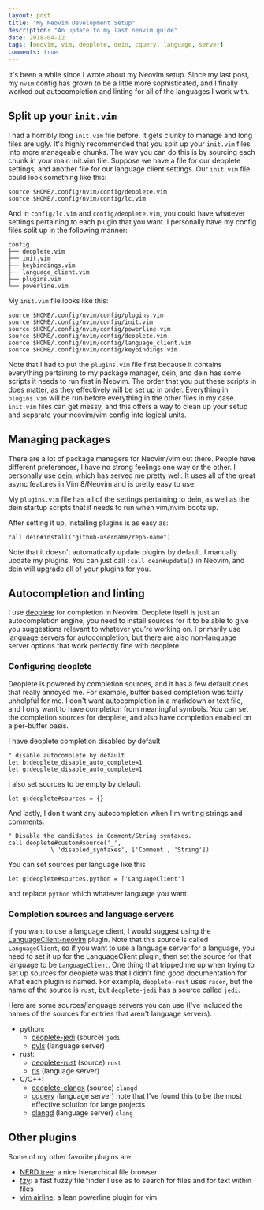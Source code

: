 ```yaml
---
layout: post
title: "My Neovim Development Setup"
description: "An update to my last neovim guide"
date: 2018-04-12
tags: [neovim, vim, deoplete, dein, cquery, language, server]
comments: true
---
```


It's been a while since I wrote about my Neovim setup. Since my last post, my
`nvim` config has grown to be a little more sophisticated, and I finally
worked out autocompletion and linting for all of the languages I work with.

## Split up your `init.vim`

I had a horribly long `init.vim` file before. It gets clunky to manage and
long files are ugly. It's highly recommended that you split up your `init.vim`
files into more manageable chunks. The way you can do this is by sourcing
each chunk in your main init.vim file. Suppose we have a file for our deoplete
settings, and another file for our language client settings. Our `init.vim`
file could look something like this:

```vim
source $HOME/.config/nvim/config/deoplete.vim
source $HOME/.config/nvim/config/lc.vim
```

And in `config/lc.vim` and `config/deoplete.vim`, you could have whatever
settings pertaining to each plugin that you want. I personally have my config
files split up in the following manner:

```
config
├── deoplete.vim
├── init.vim
├── keybindings.vim
├── language_client.vim
├── plugins.vim
└── powerline.vim
```

My `init.vim` file looks like this:

```vim
source $HOME/.config/nvim/config/plugins.vim
source $HOME/.config/nvim/config/init.vim
source $HOME/.config/nvim/config/powerline.vim
source $HOME/.config/nvim/config/deoplete.vim
source $HOME/.config/nvim/config/language_client.vim
source $HOME/.config/nvim/config/keybindings.vim
```

Note that I had to put the `plugins.vim` file first because it contains
everything pertaining to my package manager, dein, and dein has some
scripts it needs to run first in Neovim. The order that you put these
scripts in does matter, as they effectively will be set up in order.
Everything in `plugins.vim` will be run before everything in the other
files in my case. `init.vim` files can get messy, and this offers a
way to clean up your setup and separate your neovim/vim config into
logical units.

## Managing packages

There are a lot of package managers for Neovim/vim out there. People
have different preferences, I have no strong feelings one way or the
other. I personally use [dein](https://github.com/Shougo/dein.vim), which has served me pretty well. It uses
all of the great async features in Vim 8/Neovim and is pretty easy to
use.

My `plugins.vim` file has all of the settings pertaining to dein, as
well as the dein startup scripts that it needs to run when vim/nvim
boots up.

After setting it up, installing plugins is as easy as:

```vim
call dein#install("github-username/repo-name")
```

Note that it doesn't automatically update plugins by default. I manually
update my plugins. You can just call `:call dein#update()` in Neovim, and
dein will upgrade all of your plugins for you.

## Autocompletion and linting

I use [deoplete](https://github.com/Shougo/deoplete.nvim)
for completion in Neovim. Deoplete itself is just an autocompletion engine,
you need to install sources for it to be able to give you suggestions relevant
to whatever you're working on. I primarily use language servers for autocompletion,
but there are also non-language server options that work perfectly fine with
deoplete.

### Configuring deoplete

Deoplete is powered by completion sources, and it has a few default ones that
really annoyed me. For example, buffer based completion was fairly unhelpful
for me. I don't want autocompletion in a markdown or text file, and I only
want to have completion from meaningful symbols. You can set the completion
sources for deoplete, and also have completion enabled on a per-buffer
basis.

I have deoplete completion disabled by default

```vim
" disable autocomplete by default
let b:deoplete_disable_auto_complete=1
let g:deoplete_disable_auto_complete=1
```

I also set sources to be empty by default

```vim
let g:deoplete#sources = {}
```

And lastly, I don't want any autocompletion when I'm writing strings and
comments.

```vim
" Disable the candidates in Comment/String syntaxes.
call deoplete#custom#source('_',
            \ 'disabled_syntaxes', ['Comment', 'String'])
```

You can set sources per language like this

```vim
let g:deoplete#sources.python = ['LanguageClient']
```

and replace `python` which whatever language you want.

### Completion sources and language servers

If you want to use a language client, I would suggest using the
[LanguageClient-neovim](https://github.com/autozimu/LanguageClient-neovim)
plugin. Note that this source is called `LanguageClient`, so if you
want to use a language server for a language, you need to set it up
for the LanguageClient plugin, then set the source for that language
to be `LanguageClient`. One thing that tripped me up when trying to
set up sources for deoplete was that I didn't find good documentation
for what each plugin is named. For example, `deoplete-rust` uses `racer`,
but the name of the source is `rust`, but `deoplete-jedi` has a source
called `jedi`.

Here are some sources/language servers you can use (I've included the
names of the sources for entries that aren't language servers).

- python:
    - [deoplete-jedi](https://github.com/zchee/deoplete-jedi) (source) `jedi`
    - [pyls](https://github.com/palantir/python-language-server) (language server)
- rust:
    - [deoplete-rust](https://github.com/sebastianmarkow/deoplete-rust) (source) `rust`
    - [rls](https://github.com/rust-lang-nursery/rls/) (language server)
- C/C++:
    - [deoplete-clangx](https://github.com/Shougo/deoplete-clangx) (source) `clangd`
    - [cquery](https://github.com/cquery-project/cquery) (language server) note that I've found this to be the most effective solution for large projects
    - [clangd](https://clang.llvm.org/extra/clangd.html) (language server) `clang`

## Other plugins

Some of my other favorite plugins are:

- [NERD tree](https://github.com/scrooloose/nerdtree): a nice hierarchical file browser
- [fzy](https://github.com/jhawthorn/fzy): a fast fuzzy file finder I use as to search for files and for text within files
- [vim airline](https://github.com/vim-airline/vim-airline/): a lean powerline plugin for vim
